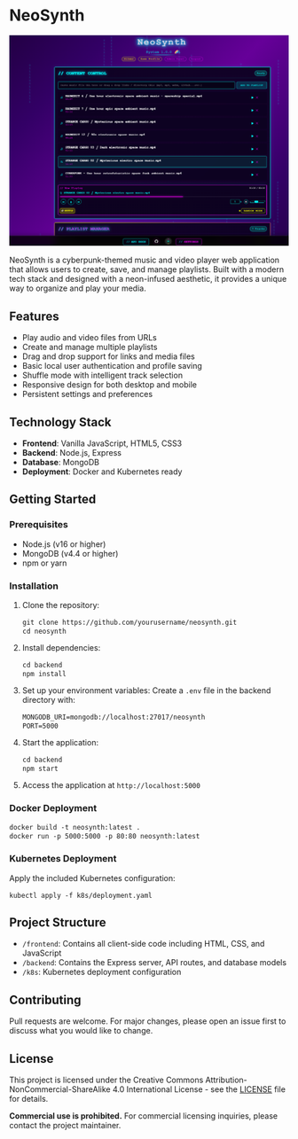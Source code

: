 # NeoSynth

![Demo](demo.png)

NeoSynth is a cyberpunk-themed music and video player web application that allows users to create, save, and manage playlists. Built with a modern tech stack and designed with a neon-infused aesthetic, it provides a unique way to organize and play your media.

## Features

- Play audio and video files from URLs
- Create and manage multiple playlists
- Drag and drop support for links and media files
- Basic local user authentication and profile saving
- Shuffle mode with intelligent track selection
- Responsive design for both desktop and mobile
- Persistent settings and preferences

## Technology Stack

- **Frontend**: Vanilla JavaScript, HTML5, CSS3
- **Backend**: Node.js, Express
- **Database**: MongoDB
- **Deployment**: Docker and Kubernetes ready

## Getting Started

### Prerequisites

- Node.js (v16 or higher)
- MongoDB (v4.4 or higher)
- npm or yarn

### Installation

1. Clone the repository:
   ```
   git clone https://github.com/yourusername/neosynth.git
   cd neosynth
   ```

2. Install dependencies:
   ```
   cd backend
   npm install
   ```

3. Set up your environment variables:
   Create a `.env` file in the backend directory with:
   ```
   MONGODB_URI=mongodb://localhost:27017/neosynth
   PORT=5000
   ```

4. Start the application:
   ```
   cd backend
   npm start
   ```

5. Access the application at `http://localhost:5000`

### Docker Deployment

```
docker build -t neosynth:latest .
docker run -p 5000:5000 -p 80:80 neosynth:latest
```

### Kubernetes Deployment

Apply the included Kubernetes configuration:

```
kubectl apply -f k8s/deployment.yaml
```

## Project Structure

- `/frontend`: Contains all client-side code including HTML, CSS, and JavaScript
- `/backend`: Contains the Express server, API routes, and database models
- `/k8s`: Kubernetes deployment configuration

## Contributing

Pull requests are welcome. For major changes, please open an issue first to discuss what you would like to change.

## License

This project is licensed under the Creative Commons Attribution-NonCommercial-ShareAlike 4.0 International License - see the [LICENSE](LICENSE) file for details.

**Commercial use is prohibited.** For commercial licensing inquiries, please contact the project maintainer.